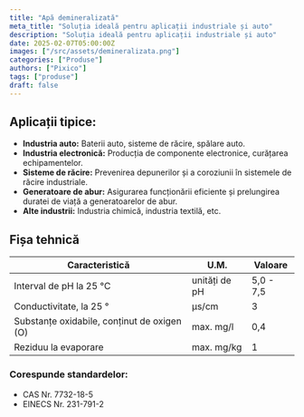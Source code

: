 ```yaml
---
title: "Apă demineralizată"
meta_title: "Soluția ideală pentru aplicații industriale și auto"
description: "Soluția ideală pentru aplicații industriale și auto"
date: 2025-02-07T05:00:00Z
images: ["/src/assets/demineralizata.png"]
categories: ["Produse"]
authors: ["Pixico"]
tags: ["produse"]
draft: false
---
```




## Aplicații tipice:

- **Industria auto:** Baterii auto, sisteme de răcire, spălare auto.
- **Industria electronică:** Producția de componente electronice, curățarea echipamentelor.
- **Sisteme de răcire:** Prevenirea depunerilor și a coroziunii în sistemele de răcire industriale.
- **Generatoare de abur:** Asigurarea funcționării eficiente și prelungirea duratei de viață a generatoarelor de abur.
- **Alte industrii:** Industria chimică, industria textilă, etc.


## Fișa tehnică

| Caracteristică                              | U.M.   | Valoare     |
| ------------------------------------------- | ------ | ----------- |
| Interval de pH la 25 °C                     | unități de pH | 5,0 - 7,5 |
| Conductivitate, la 25 °                     | µs/cm  | 3           |
| Substanțe oxidabile, conținut de oxigen (O) | max. mg/l | 0,4       |
| Reziduu la evaporare                        | max. mg/kg | 1         |

### Corespunde standardelor:
- CAS Nr. 7732-18-5
- EINECS Nr. 231-791-2
